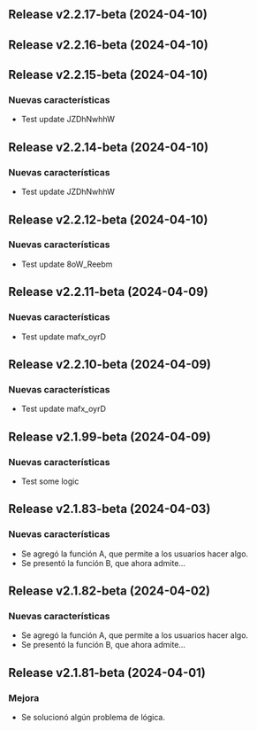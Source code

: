 ## Release v2.2.17-beta (2024-04-10)

## Release v2.2.16-beta (2024-04-10)

## Release v2.2.15-beta (2024-04-10)

### Nuevas características

- Test update JZDhNwhhW

## Release v2.2.14-beta (2024-04-10)

### Nuevas características

- Test update JZDhNwhhW

## Release v2.2.12-beta (2024-04-10)

### Nuevas características

- Test update 8oW_Reebm

## Release v2.2.11-beta (2024-04-09)

### Nuevas características

- Test update mafx_oyrD

## Release v2.2.10-beta (2024-04-09)

### Nuevas características

- Test update mafx_oyrD

## Release v2.1.99-beta (2024-04-09)

### Nuevas características

- Test some logic

## Release v2.1.83-beta (2024-04-03)

### Nuevas características

- Se agregó la función A, que permite a los usuarios hacer algo.
- Se presentó la función B, que ahora admite...

## Release v2.1.82-beta (2024-04-02)

### Nuevas características

- Se agregó la función A, que permite a los usuarios hacer algo.
- Se presentó la función B, que ahora admite...

## Release v2.1.81-beta (2024-04-01)

### Mejora

- Se solucionó algún problema de lógica.
